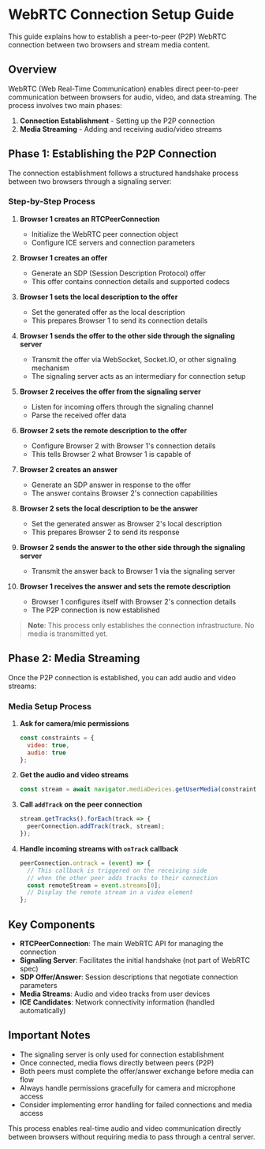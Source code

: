 # WebRTC Connection Setup Guide

This guide explains how to establish a peer-to-peer (P2P) WebRTC connection between two browsers and stream media content.

## Overview

WebRTC (Web Real-Time Communication) enables direct peer-to-peer communication between browsers for audio, video, and data streaming. The process involves two main phases:

1. **Connection Establishment** - Setting up the P2P connection
2. **Media Streaming** - Adding and receiving audio/video streams

## Phase 1: Establishing the P2P Connection

The connection establishment follows a structured handshake process between two browsers through a signaling server:

### Step-by-Step Process

1. **Browser 1 creates an RTCPeerConnection**
   - Initialize the WebRTC peer connection object
   - Configure ICE servers and connection parameters

2. **Browser 1 creates an offer**
   - Generate an SDP (Session Description Protocol) offer
   - This offer contains connection details and supported codecs

3. **Browser 1 sets the local description to the offer**
   - Set the generated offer as the local description
   - This prepares Browser 1 to send its connection details

4. **Browser 1 sends the offer to the other side through the signaling server**
   - Transmit the offer via WebSocket, Socket.IO, or other signaling mechanism
   - The signaling server acts as an intermediary for connection setup

5. **Browser 2 receives the offer from the signaling server**
   - Listen for incoming offers through the signaling channel
   - Parse the received offer data

6. **Browser 2 sets the remote description to the offer**
   - Configure Browser 2 with Browser 1's connection details
   - This tells Browser 2 what Browser 1 is capable of

7. **Browser 2 creates an answer**
   - Generate an SDP answer in response to the offer
   - The answer contains Browser 2's connection capabilities

8. **Browser 2 sets the local description to be the answer**
   - Set the generated answer as Browser 2's local description
   - This prepares Browser 2 to send its response

9. **Browser 2 sends the answer to the other side through the signaling server**
   - Transmit the answer back to Browser 1 via the signaling server

10. **Browser 1 receives the answer and sets the remote description**
    - Browser 1 configures itself with Browser 2's connection details
    - The P2P connection is now established

> **Note**: This process only establishes the connection infrastructure. No media is transmitted yet.

## Phase 2: Media Streaming

Once the P2P connection is established, you can add audio and video streams:

### Media Setup Process

1. **Ask for camera/mic permissions**
   ```javascript
   const constraints = {
     video: true,
     audio: true
   };
   ```

2. **Get the audio and video streams**
   ```javascript
   const stream = await navigator.mediaDevices.getUserMedia(constraints);
   ```

3. **Call `addTrack` on the peer connection**
   ```javascript
   stream.getTracks().forEach(track => {
     peerConnection.addTrack(track, stream);
   });
   ```

4. **Handle incoming streams with `onTrack` callback**
   ```javascript
   peerConnection.ontrack = (event) => {
     // This callback is triggered on the receiving side
     // when the other peer adds tracks to their connection
     const remoteStream = event.streams[0];
     // Display the remote stream in a video element
   };
   ```

## Key Components

- **RTCPeerConnection**: The main WebRTC API for managing the connection
- **Signaling Server**: Facilitates the initial handshake (not part of WebRTC spec)
- **SDP Offer/Answer**: Session descriptions that negotiate connection parameters
- **Media Streams**: Audio and video tracks from user devices
- **ICE Candidates**: Network connectivity information (handled automatically)

## Important Notes

- The signaling server is only used for connection establishment
- Once connected, media flows directly between peers (P2P)
- Both peers must complete the offer/answer exchange before media can flow
- Always handle permissions gracefully for camera and microphone access
- Consider implementing error handling for failed connections and media access

This process enables real-time audio and video communication directly between browsers without requiring media to pass through a central server.
